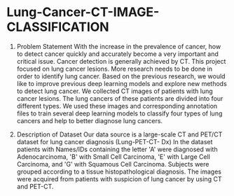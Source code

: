 # Lung-Cancer-CT-IMAGE-CLASSIFICATION



1. Problem Statement
With the increase in the prevalence of cancer, how to detect cancer quickly and accurately become a very important and critical issue. Cancer detection is generally achieved by CT. This project focused on lung cancer lesions. More research needs to be done in order to identify lung cancer. Based on the previous research, we would like to improve previous deep learning models and explore new methods to detect lung cancer. We collected CT images of patients with lung cancer lesions. The lung cancers of these patients are divided into four different types. We used these images and corresponding annotation files to train several deep learning models to classify four types of lung cancers and help to better diagnose lung cancers.


2. Description of Dataset
Our data source is a large-scale CT and PET/CT dataset for lung cancer diagnosis (Lung-PET-CT- Dx)
In the dataset patients with Names/IDs containing the letter 'A' were diagnosed with Adenocarcinoma, 'B' with Small Cell Carcinoma, 'E' with Large Cell Carcinoma, and 'G' with Squamous Cell Carcinoma. Subjects were grouped according to a tissue histopathological diagnosis. The images were acquired from patients with suspicion of lung cancer by using CT and PET-CT.

